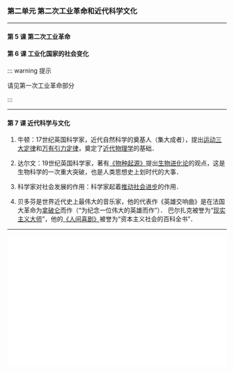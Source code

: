 ### 第二单元 第二次工业革命和近代科学文化

---

#### 第 5 课 第二次工业革命

#### 第 6 课 工业化国家的社会变化

::: warning 提示

请见第一次工业革命部分

:::

---

#### 第 7 课 近代科学与文化

1. 牛顿：17世纪英国科学家，近代自然科学的奠基人（集大成者），提出<u>运动三大定律</u>和<u>万有引力定律</u>，奠定了<u>近代物理学</u>的基础．

2. 达尔文：19世纪英国科学家，著有<u>《物种起源》</u>提出<u>生物进化论</u>的观点，这是生物科学的一次重大突破，也是人类思想史上划时代的大事．

3. 科学家对社会发展的作用：科学家起着<u>推动社会进步</u>的作用．

4. 贝多芬是世界近代史上最伟大的音乐家，他的代表作《英雄交响曲》是在法国大革命为<u>拿破仑</u>而作（“为纪念一位伟大的英雄而作”）．
巴尔扎克被誉为“<u>现实主义大师</u>”，他的<u>《人间喜剧》</u>被誉为“资本主义社会的百科全书”．

---

<iframe src="/assets/summaries-blank/hw-7-1_9-1v1.pdf" frameborder="0" width="100%" type="application/pdf"></iframe>

<iframe src="/assets/summaries-blank/hw-7-1_9-1v2.pdf" frameborder="0" width="100%" type="application/pdf"></iframe>
